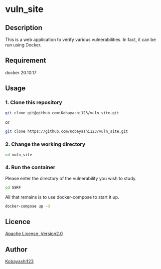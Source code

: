 # vuln_site

## Description

This is a web application to verify various vulnerabilities.
In fact, it can be run using Docker.

## Requirement

docker 20.10.17

## Usage

### 1. Clone this repository

```bash
git clone git@github.com:Kobayashi123/vuln_site.git
```

or

```bash
git clone https://github.com/Kobayashi123/vuln_site.git
```

### 2. Change the working directory

```bash
cd vuln_site
```

### 4. Run the container

Please enter the directory of the vulnerability you wish to study.

```bash
cd SSRF
```

All that remains is to use docker-compose to start it up.

```bash
docker-compose up -d
```

## Licence

[Apache License, Version2.0](https://github.com/Kobayashi123/vuln_site/blob/main/LICENSE)

## Author

[Kobayashi123](https://github.com/Kobayashi123)

